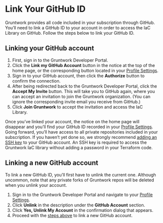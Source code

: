 # Link Your GitHub ID

Gruntwork provides all code included in your subscription through GitHub. You’ll need to link a GitHub ID to your account in order to access the IaC Library on GitHub. Follow the steps below to link your GitHub ID.

## Linking your GitHub account

1. First, sign in to the Gruntwork Developer Portal.
2. Click the **Link my GitHub Account** button in the notice at the top of the home page, or the corresponding button located in your [Profile Settings](https://app.gruntwork.io/settings/profile).
3. Sign in to your GitHub account, then click the **Authorize** button to confirm the connection.
4. After being redirected back to the Gruntwork Developer Portal, click the **Accept My Invite** button. This will take you to GitHub again, where you can accept an invitation to join the Gruntwork organization. (You can ignore the corresponding invite email you receive from GitHub.)
5. Click **Join Gruntwork** to accept the invitation and access the IaC Library.

Once you’ve linked your account, the notice on the home page will disappear and you’ll find your GitHub ID recorded in your [Profile Settings](https://app.gruntwork.io/settings/profile). Going forward, you’ll have access to all private repositories included in your subscription. If you haven’t yet done so, we strongly recommend [adding an SSH key](https://docs.github.com/en/authentication/connecting-to-github-with-ssh/generating-a-new-ssh-key-and-adding-it-to-the-ssh-agent) to your GitHub account. An SSH key is required to access the Gruntwork IaC library without adding a password in your Terraform code.

## Linking a new GitHub account

To link a new GitHub ID, you’ll first have to unlink the current one. Although uncommon, note that any private forks of Gruntwork repos will be deleted when you unlink your account.

1. Sign in to the Gruntwork Developer Portal and navigate to your [Profile Settings](https://app.gruntwork.io/settings/profile).
2. Click **Unlink** in the description under the **GitHub Account** section.
3. Click **Yes, Unlink My Account** in the confirmation dialog that appears.
4. Proceed with the [steps above](#linking-your-github-account) to link a new GitHub account.


<!-- ##DOCS-SOURCER-START
{
  "sourcePlugin": "local-copier",
  "hash": "d64721bb5ec4d76fd33e70913243146a"
}
##DOCS-SOURCER-END -->

